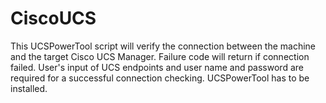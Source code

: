 CiscoUCS
========
This UCSPowerTool script will verify the connection between the machine and the target Cisco UCS Manager. Failure code will return if connection failed.
User's input of UCS endpoints and user name and password are required for a successful connection checking. UCSPowerTool has to be installed.
